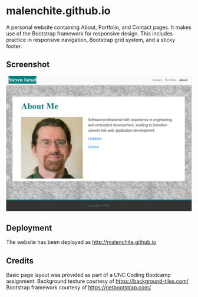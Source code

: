 # malenchite.github.io
A personal website containing About, Portfolio, and Contact pages. It makes use of the Bootstrap framework for responsive design. This includes practice in responsive navigation, Bootstrap grid system, and a sticky footer.

## Screenshot
![Screenshot of web site](assets/images/screenshot.PNG)

## Deployment
The website has been deployed as http://malenchite.github.io

## Credits
Basic page layout was provided as part of a UNC Coding Bootcamp assignment.
Background texture courtesy of https://background-tiles.com/  
Bootstrap framework courtesy of https://getbootstrap.com/